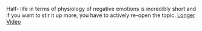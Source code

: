 Half- life in terms of physiology of negative emotions is incredibly short and if you want to stir it up more, you have to actively re-open the topic.
[Longer Video](https://www.youtube.com/watch?v=ru9Od__qDaA&ab_channel=BillionaireAdvice)